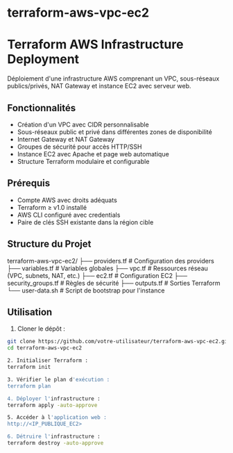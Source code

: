 # terraform-aws-vpc-ec2
# Terraform AWS Infrastructure Deployment

Déploiement d'une infrastructure AWS comprenant un VPC, sous-réseaux publics/privés, NAT Gateway et instance EC2 avec serveur web.

## Fonctionnalités

- Création d'un VPC avec CIDR personnalisable
- Sous-réseaux public et privé dans différentes zones de disponibilité
- Internet Gateway et NAT Gateway
- Groupes de sécurité pour accès HTTP/SSH
- Instance EC2 avec Apache et page web automatique
- Structure Terraform modulaire et configurable

## Prérequis

- Compte AWS avec droits adéquats
- Terraform ≥ v1.0 installé
- AWS CLI configuré avec credentials
- Paire de clés SSH existante dans la région cible

## Structure du Projet

terraform-aws-vpc-ec2/
├── providers.tf # Configuration des providers
├── variables.tf # Variables globales
├── vpc.tf # Ressources réseau (VPC, subnets, NAT, etc.)
├── ec2.tf # Configuration EC2
├── security_groups.tf # Règles de sécurité
├── outputs.tf # Sorties Terraform
└── user-data.sh # Script de bootstrap pour l'instance


## Utilisation

1. Cloner le dépôt :
```bash
git clone https://github.com/votre-utilisateur/terraform-aws-vpc-ec2.git
cd terraform-aws-vpc-ec2

2. Initialiser Terraform :
terraform init

3. Vérifier le plan d'exécution :
terraform plan

4. Déployer l'infrastructure :
terraform apply -auto-approve

5. Accéder à l'application web :
http://<IP_PUBLIQUE_EC2>

6. Détruire l'infrastructure :
terraform destroy -auto-approve
